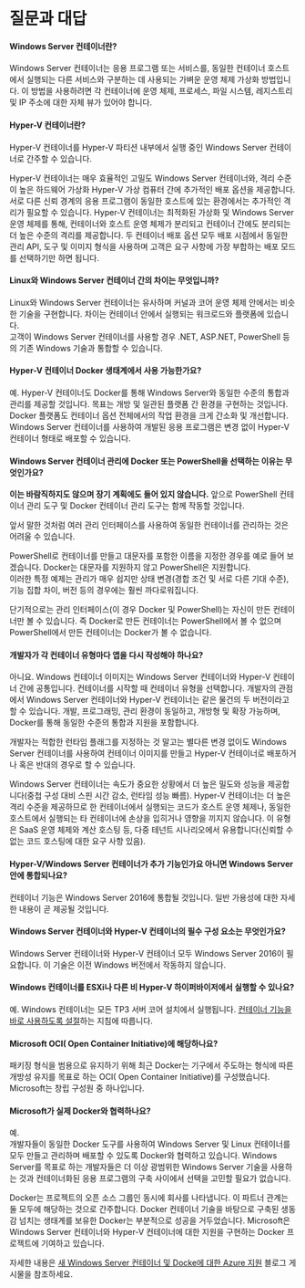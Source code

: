 # 질문과 대답

#### Windows Server 컨테이너란?

Windows Server 컨테이너는 응용 프로그램 또는 서비스를, 동일한 컨테이너 호스트에서 실행되는 다른 서비스와 구분하는 데 사용되는 가벼운 운영 체제 가상화 방법입니다. 이 방법을 사용하려면 각 컨테이너에 운영 체제, 프로세스, 파일 시스템, 레지스트리 및 IP 주소에 대한 자체 뷰가 있어야 합니다.

#### Hyper-V 컨테이너란?

Hyper-V 컨테이너를 Hyper-V 파티션 내부에서 실행 중인 Windows Server 컨테이너로 간주할 수 있습니다.

Hyper-V 컨테이너는 매우 효율적인 고밀도 Windows Server 컨테이너와, 격리 수준이 높은 하드웨어 가상화 Hyper-V 가상 컴퓨터 간에 추가적인 배포 옵션을 제공합니다. 서로 다른 신뢰 경계의 응용 프로그램이 동일한 호스트에 있는 환경에서는 추가적인 격리가 필요할 수 있습니다. Hyper-V 컨테이너는 최적화된 가상화 및 Windows Server 운영 체제를 통해, 컨테이너와 호스트 운영 체제가 분리되고 컨테이너 간에도 분리되는 더 높은 수준의 격리를 제공합니다. 두 컨테이너 배포 옵션 모두 배포 시점에서 동일한 관리 API, 도구 및 이미지 형식을 사용하며 고객은 요구 사항에 가장 부합하는 배포 모드를 선택하기만 하면 됩니다.

#### Linux와 Windows Server 컨테이너 간의 차이는 무엇입니까?

Linux와 Windows Server 컨테이너는 유사하며 커널과 코어 운영 체제 안에서는 비슷한 기술을 구현합니다. 차이는 컨테이너 안에서 실행되는 워크로드와 플랫폼에 있습니다.  
고객이 Windows Server 컨테이너를 사용할 경우 .NET, ASP.NET, PowerShell 등의 기존 Windows 기술과 통합할 수 있습니다.

#### Hyper-V 컨테이너 Docker 생태계에서 사용 가능한가요?

예. Hyper-V 컨테이너도 Docker를 통해 Windows Server와 동일한 수준의 통합과 관리를 제공할 것입니다. 목표는 개방 및 일관된 플랫폼 간 환경을 구현하는 것입니다.  
Docker 플랫폼도 컨테이너 옵션 전체에서의 작업 환경을 크게 간소화 및 개선합니다. Windows Server 컨테이너를 사용하여 개발된 응용 프로그램은 변경 없이 Hyper-V 컨테이너 형태로 배포할 수 있습니다.

#### Windows Server 컨테이너 관리에 Docker 또는 PowerShell을 선택하는 이유는 무엇인가요?

**이는 바람직하지도 않으며 장기 계획에도 들어 있지 않습니다.**  앞으로 PowerShell 컨테이너 관리 도구 및 Docker 컨테이너 관리 도구는 함께 작동할 것입니다.

앞서 말한 것처럼 여러 관리 인터페이스를 사용하여 동일한 컨테이너를 관리하는 것은 어려울 수 있습니다.

PowerShell로 컨테이너를 만들고 대문자를 포함한 이름을 지정한 경우를 예로 들어 보겠습니다. Docker는 대문자를 지원하지 않고 PowerShell은 지원합니다.  
이러한 특정 예제는 관리가 매우 쉽지만 상태 변경(경합 조건 및 서로 다른 기대 수준), 기능 집합 차이, 버전 등의 경우에는 훨씬 까다로워집니다.

단기적으로는 관리 인터페이스(이 경우 Docker 및 PowerShell)는 자신이 만든 컨테이너만 볼 수 있습니다. 즉 Docker로 만든 컨테이너는 PowerShell에서 볼 수 없으며 PowerShell에서 만든 컨테이너는 Docker가 볼 수 없습니다.

#### 개발자가 각 컨테이너 유형마다 앱을 다시 작성해야 하나요?

아니요. Windows 컨테이너 이미지는 Windows Server 컨테이너와 Hyper-V 컨테이너 간에 공통입니다. 컨테이너를 시작할 때 컨테이너 유형을 선택합니다. 개발자의 관점에서 Windows Server 컨테이너와 Hyper-V 컨테이너는 같은 물건의 두 버전이라고 할 수 있습니다. 개발, 프로그래밍, 관리 환경이 동일하고, 개방형 및 확장 가능하며, Docker를 통해 동일한 수준의 통합과 지원을 포함합니다.

개발자는 적합한 런타임 플래그를 지정하는 것 말고는 별다른 변경 없이도 Windows Server 컨테이너를 사용하여 컨테이너 이미지를 만들고 Hyper-V 컨테이너로 배포하거나 혹은 반대의 경우로 할 수 있습니다.

Windows Server 컨테이너는 속도가 중요한 상황에서 더 높은 밀도와 성능을 제공합니다(중첩 구성 대비 스핀 시간 감소, 런타임 성능 빠름). Hyper-V 컨테이너는 더 높은 격리 수준을 제공하므로 한 컨테이너에서 실행되는 코드가 호스트 운영 체제나, 동일한 호스트에서 실행되는 타 컨테이너에 손상을 입히거나 영향을 끼지지 않습니다. 이 유형은 SaaS 운영 체제와 계산 호스팅 등, 다중 테넌트 시나리오에서 유용합니다(신뢰할 수 없는 코드 호스팅에 대한 요구 사항 있음).

#### Hyper-V/Windows Server 컨테이너가 추가 기능인가요 아니면 Windows Server 안에 통합되나요?

컨테이너 기능은 Windows Server 2016에 통합될 것입니다. 일반 가용성에 대한 자세한 내용이 곧 제공될 것입니다.

#### Windows Server 컨테이너와 Hyper-V 컨테이너의 필수 구성 요소는 무엇인가요?

Windows Server 컨테이너와 Hyper-V 컨테이너 모두 Windows Server 2016이 필요합니다. 이 기술은 이전 Windows 버전에서 작동하지 않습니다.

#### Windows 컨테이너를 ESXi나 다른 비 Hyper-V 하이퍼바이저에서 실행할 수 있나요?

예. Windows 컨테이너는 모든 TP3 서버 코어 설치에서 실행됩니다. [컨테이너 기능을 바로 사용하도록 설절](../quick_start/inplace_setup.md)하는 지침에 따릅니다.

#### Microsoft OCI( Open Container Initiative)에 해당하나요?

패키징 형식을 범용으로 유지하기 위해 최근 Docker는 기구에서 주도하는 형식에 따른 개방성 유지를 목표로 하는 OCI( Open Container Initiative)를 구성했습니다. Microsoft는 창립 구성원 중 하나입니다.

#### Microsoft가 실제 Docker와 협력하나요?

예.  
개발자들이 동일한 Docker 도구를 사용하여 Windows Server 및 Linux 컨테이너를 모두 만들고 관리하며 배포할 수 있도록 Docker와 협력하고 있습니다. Windows Server를 목표로 하는 개발자들은 더 이상 광범위한 Windows Server 기술을 사용하는 것과 컨테이너화된 응용 프로그램의 구축 사이에서 선택을 고민할 필요가 없습니다.

Docker는 프로젝트의 오픈 소스 그룹인 동시에 회사를 나타냅니다. 이 파트너 관계는 둘 모두에 해당하는 것으로 간주합니다. Docker 컨테이너 기술을 바탕으로 구축된 생동감 넘치는 생태계를 보유한 Docker는 부분적으로 성공을 거두었습니다.  Microsoft은 Windows Server 컨테이너와 Hyper-V 컨테이너에 대한 지원을 구현하는 Docker 프로젝트에 기여하고 있습니다.

자세한 내용은 [새 Windows Server 컨테이너 및 Docke에 대한 Azure 지원](http://azure.microsoft.com/blog/2014/10/15/new-windows-server-containers-and-azure-support-for-docker/?WT.mc_id=Blog_ServerCloud_Announce_TTD) 블로그 게시물을 참조하세요.



